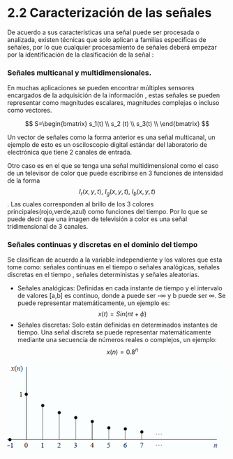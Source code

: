 # 2.2 Caracterización de las señales

De acuerdo a sus características una señal puede ser procesada o analizada, existen técnicas que solo aplican a familias especificas de señales, por lo que cualquier procesamiento de señales deberá empezar por la identificación de la clasificación de la señal : 

### Señales multicanal y multidimensionales.

En muchas aplicaciones se pueden encontrar múltiples sensores encargados de la adquisición de la información , estas señales se pueden representar como magnitudes escalares, magnitudes complejas o incluso como vectores.

$$
S=\begin{bmatrix}
    s_1(t)  \\
    s_2 (t) \\
    s_3(t)  \\
    \end{bmatrix}
$$

Un vector de señales como la forma anterior es una señal multicanal, un ejemplo de esto es un osciloscopio digital estándar del laboratorio de electrónica que tiene 2 canales de entrada.

 Otro caso es en el que se tenga una señal multidimensional como el caso de un televisor de color que puede escribirse en 3 funciones de intensidad de la forma $$I_r(x,y,t) , \  I_g(x,y,t) ,\ I_b(x,y,t) $$ . Las cuales corresponden al brillo de los 3 colores principales\(rojo,verde,azul\) como funciones del tiempo. Por lo que se puede decir que una imagen de televisión a color es una señal tridimensional de 3 canales. 

### Señales continuas y discretas en el dominio del tiempo

Se clasifican de acuerdo a la variable independiente y los valores que esta tome como: señales continuas en el tiempo o señales analógicas, señales discretas en el tiempo , señales deterministas y señales aleatorias.

* Señales analógicas: Definidas en cada instante de tiempo y el intervalo de valores \[a,b\] es continuo, donde a puede ser -∞ y b puede ser ∞.  Se puede representar matemáticamente, un ejemplo es: $$x(t)=Sin(\pi t + \phi)$$ 
* Señales discretas: Solo están definidas en determinados instantes  de tiempo. Una señal discreta se puede representar matemáticamente mediante una secuencia de números reales o complejos, un ejemplo: $$x(n)=0.8^n$$ 

![Representaci&#xF3;n gr&#xE1;fica de la se&#xF1;al discreta propuesta](../.gitbook/assets/image%20%2882%29.png)

